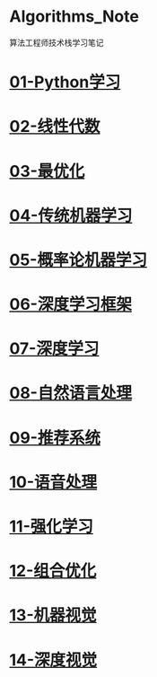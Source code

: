 # Algorithms_Note
算法工程师技术栈学习笔记

# [01-Python学习](./01-Python学习)  

# [02-线性代数](./02-线性代数)  

# [03-最优化](./03-最优化)

# [04-传统机器学习](./04-传统机器学习)

# [05-概率论机器学习](./05-概率论机器学习)

# [06-深度学习框架](./06-深度学习框架)

# [07-深度学习](./07-深度学习)

# [08-自然语言处理](./08-自然语言处理)

# [09-推荐系统](./09-推荐系统)

# [10-语音处理](./10-语音处理)

# [11-强化学习](./11-强化学习)

# [12-组合优化](./12-组合优化)

# [13-机器视觉](./13-机器视觉)

# [14-深度视觉](./14-深度视觉)